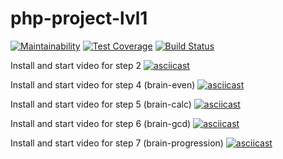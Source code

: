 # php-project-lvl1
[![Maintainability](https://api.codeclimate.com/v1/badges/57da1439fc983a010e7d/maintainability)](https://codeclimate.com/github/trencher/php-project-lvl1/maintainability) [![Test Coverage](https://api.codeclimate.com/v1/badges/57da1439fc983a010e7d/test_coverage)](https://codeclimate.com/github/trencher/php-project-lvl1/test_coverage) [![Build Status](https://travis-ci.org/trencher/php-project-lvl1.svg?branch=master)](https://travis-ci.org/trencher/php-project-lvl1)

Install and start video for step 2
[![asciicast](https://asciinema.org/a/IyKA5v9Lun4EdaTZ4kk0l4Ged.png)](https://asciinema.org/a/IyKA5v9Lun4EdaTZ4kk0l4Ged)

Install and start video for step 4 (brain-even)
[![asciicast](https://asciinema.org/a/evHttqdgBNwAjJiyKnUCotuHZ.png)](https://asciinema.org/a/evHttqdgBNwAjJiyKnUCotuHZ)

Install and start video for step 5 (brain-calc)
[![asciicast](https://asciinema.org/a/hvOQqJDrw2DLDvrplFYafpIGO.png)](https://asciinema.org/a/hvOQqJDrw2DLDvrplFYafpIGO)

Install and start video for step 6 (brain-gcd)
[![asciicast](https://asciinema.org/a/rwrsveppjzfU4AS6yj2q06J2a.png)](https://asciinema.org/a/rwrsveppjzfU4AS6yj2q06J2a)

Install and start video for step 7 (brain-progression)
[![asciicast](https://asciinema.org/a/VOZn2Wtgt5tKM9Wgxqs9y7paY.png)](https://asciinema.org/a/VOZn2Wtgt5tKM9Wgxqs9y7paY)
